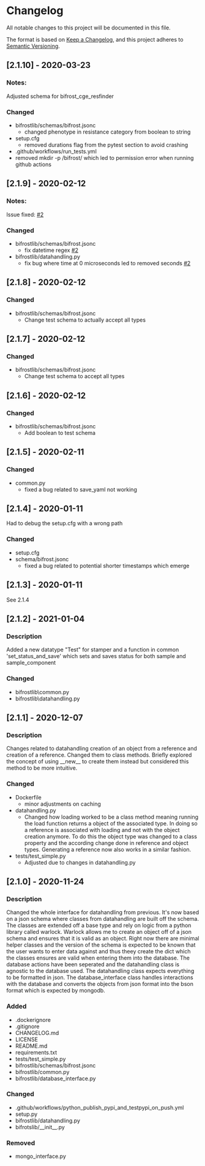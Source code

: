 # Changelog
All notable changes to this project will be documented in this file.

The format is based on [Keep a Changelog](https://keepachangelog.com/en/1.0.0/),
and this project adheres to [Semantic Versioning](https://semver.org/spec/v2.0.0.html).

## [2.1.10] - 2020-03-23
### Notes:
Adjusted schema for bifrost_cge_resfinder
### Changed
- bifrostlib/schemas/bifrost.jsonc
  - changed phenotype in resistance category from boolean to string
- setup.cfg
  - removed durations flag from the pytest section to avoid crashing
- .github/workflows/run_tests.yml
 - removed mkdir -p /bifrost/ which led to permission error when running github actions
## [2.1.9] - 2020-02-12
### Notes:
Issue fixed: [#2](https://github.com/ssi-dk/bifrostlib/issues/2)
### Changed
- bifrostlib/schemas/bifrost.jsonc
  - fix datetime regex [#2](https://github.com/ssi-dk/bifrostlib/issues/2)
- bifrostlib/datahandling.py
  - fix bug where time at 0 microseconds led to removed seconds [#2](https://github.com/ssi-dk/bifrostlib/issues/2)
## [2.1.8] - 2020-02-12
### Changed
- bifrostlib/schemas/bifrost.jsonc
  - Change test schema to actually accept all types

## [2.1.7] - 2020-02-12
### Changed
- bifrostlib/schemas/bifrost.jsonc
  - Change test schema to accept all types

## [2.1.6] - 2020-02-12
### Changed
- bifrostlib/schemas/bifrost.jsonc
  - Add boolean to test schema

## [2.1.5] - 2020-02-11
### Changed
- common.py
  - fixed a bug related to save_yaml not working
## [2.1.4] - 2020-01-11
Had to debug the setup.cfg with a wrong path

### Changed
- setup.cfg
- schema/bifrost.jsonc 
  - fixed a bug related to potential shorter timestamps which emerge

## [2.1.3] - 2020-01-11
See 2.1.4
## [2.1.2] - 2021-01-04
### Description
Added a new datatype "Test" for stamper and a function in common 'set_status_and_save' which sets and saves status for both sample and sample_component
### Changed
- bifrostlib\common.py
- bifrostlib\datahandling.py

## [2.1.1] - 2020-12-07
### Description
Changes related to datahandling creation of an object from a reference and creation of a reference. Changed them to class methods. Briefly explored the concept of using \_\_new\_\_ to create them instead but considered this method to be more intuitive.
### Changed
- Dockerfile
  - minor adjustments on caching
- datahandling.py
  - Changed how loading worked to be a class method meaning running the load function returns a object of the associated type. In doing so a reference is associated with loading and not with the object creation anymore. To do this the object type was changed to a class property and the according change done in reference and object types. Generating a reference now also works in a similar fashion.
- tests/test_simple.py
  - Adjusted due to changes in datahandling.py
## [2.1.0] - 2020-11-24
### Description
Changed the whole interface for datahandling from previous. It's now based on a json schema where classes from datahandling are built off the schema. The classes are extended off a base type and rely on logic from a python library called warlock. Warlock allows me to create an object off of a json schema and ensures that it is valid as an object. Right now there are minimal helper classes and the version of the schema is expected to be known that the user wants to enter data against and thus theey create the dict which the classes ensures are valid when entering them into the database. The database actions have been seperated and the datahandling class is agnostic to the database used. The datahandling class expects everything to be formatted in json. The database_interface class handles interactions with the database and converts the objects from json format into the bson format which is expected by mongodb. 

### Added
- .dockerignore
- .gitignore
- CHANGELOG.md
- LICENSE
- README.md
- requirements.txt
- tests/test_simple.py
- bifrostlib/schemas/bifrost.jsonc
- bifrostlib/common.py
- bifrostlib/database_interface.py

### Changed
- .github/workflows/python_publish_pypi_and_testpypi_on_push.yml
- setup.py
- bifrostlib/datahandling.py
- bifrotslib/\_\_init\_\_.py

### Removed
- mongo_interface.py

